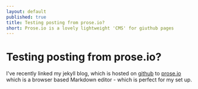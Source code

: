 ```yaml
---
layout: default
published: true
title: Testing posting from prose.io?
short: Prose.io is a lovely lightweight 'CMS' for giuthub pages
---
```


# Testing posting from prose.io?

I've recently linked my jekyll blog, which is hosted on [github](http://github.com) to  [prose.io](http://prose.io) which is a browser based Markdown editor - which is perfect for my set up.